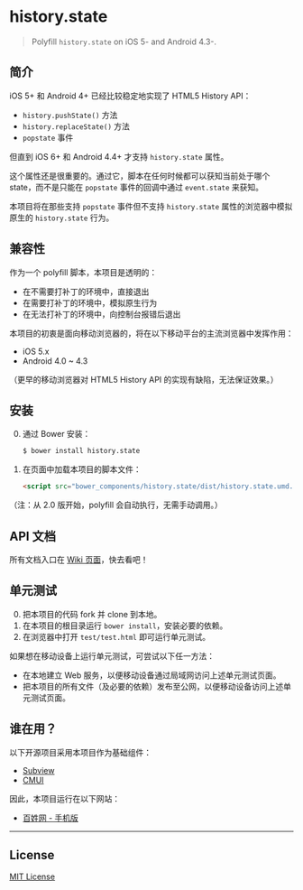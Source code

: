 # history.state

> Polyfill `history.state` on iOS 5- and Android 4.3-.


## 简介

iOS 5+ 和 Android 4+ 已经比较稳定地实现了 HTML5 History API：

* `history.pushState()` 方法
* `history.replaceState()` 方法
* `popstate` 事件

但直到 iOS 6+ 和 Android 4.4+ 才支持 `history.state` 属性。

这个属性还是很重要的。通过它，脚本在任何时候都可以获知当前处于哪个 state，而不是只能在 `popstate` 事件的回调中通过 `event.state` 来获知。

本项目将在那些支持 `popstate` 事件但不支持 `history.state` 属性的浏览器中模拟原生的 `history.state` 行为。


## 兼容性

作为一个 polyfill 脚本，本项目是透明的：

* 在不需要打补丁的环境中，直接退出
* 在需要打补丁的环境中，模拟原生行为
* 在无法打补丁的环境中，向控制台报错后退出

本项目的初衷是面向移动浏览器的，将在以下移动平台的主流浏览器中发挥作用：

* iOS 5.x
* Android 4.0 ~ 4.3

（更早的移动浏览器对 HTML5 History API 的实现有缺陷，无法保证效果。）


## 安装

0. 通过 Bower 安装：

	```sh
	$ bower install history.state
	```

0. 在页面中加载本项目的脚本文件：

	```html
	<script src="bower_components/history.state/dist/history.state.umd.js"></script>
	```

（注：从 2.0 版开始，polyfill 会自动执行，无需手动调用。）


## API 文档

所有文档入口在 [Wiki 页面](https://github.com/cssmagic/history.state/wiki)，快去看吧！


## 单元测试

0. 把本项目的代码 fork 并 clone 到本地。
0. 在本项目的根目录运行 `bower install`，安装必要的依赖。
0. 在浏览器中打开 `test/test.html` 即可运行单元测试。

如果想在移动设备上运行单元测试，可尝试以下任一方法：

* 在本地建立 Web 服务，以便移动设备通过局域网访问上述单元测试页面。
* 把本项目的所有文件（及必要的依赖）发布至公网，以便移动设备访问上述单元测试页面。


## 谁在用？

以下开源项目采用本项目作为基础组件：

* [Subview](https://github.com/cssmagic/subview)
* [CMUI](https://github.com/CMUI/CMUI)

因此，本项目运行在以下网站：

* [百姓网 - 手机版](http://m.baixing.com/)

***

## License

[MIT License](http://www.opensource.org/licenses/mit-license.php)

